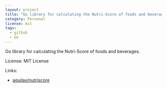 ```yaml
---
layout: project
title: "Go library for calculating the Nutri-Score of foods and beverages."
category: Personal
license: mit
tags:
  - github
  - Go
---
```


Go library for calculating the Nutri-Score of foods and beverages.

License: MIT License

Links:

* [aquilax/nutriscore](https://github.com/aquilax/nutriscore)
